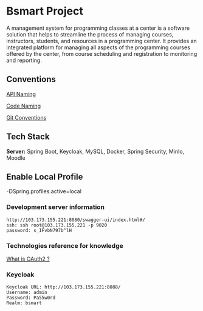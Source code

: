 # Bsmart Project

A management system for programming classes at a center is a software solution that helps to streamline the process of
managing courses, instructors, students, and resources in a programming center. It provides an integrated platform for
managing all aspects of the programming courses offered by the center, from course scheduling and registration to
monitoring and reporting.

## Conventions

[API Naming](https://restfulapi.net/resource-naming/)

[Code Naming](https://www.tutorialspoint.com/why-we-should-follow-the-naming-conventions-in-java#:~:text=In%20Java%2C%20class%20names%20generally,of%20each%20separate%20word%20capitalized.)

[Git Conventions](https://viblo.asia/p/lam-the-nao-de-viet-conventional-commits-cho-de-su-dung-07LKXbb2lV4)

## Tech Stack

**Server:** Spring Boot, Keycloak, MySQL, Docker, Spring Security, MinIo, Moodle

## Enable Local Profile

-DSpring.profiles.active=local

### Development server information

```
http://103.173.155.221:8080/swagger-ui/index.html#/ 
ssh: ssh root@103.173.155.221 -p 9020
password: s_IFvbN797b^lH
```

### Technologies reference for knowledge

[What is OAuth2 ?](https://auth0.com/intro-to-iam/what-is-oauth-2#:~:text=OAuth%202.0%2C%20which%20stands%20for,industry%20standard%20for%20online%20authorization.)


### Keycloak

```
Keycloak URL: http://103.173.155.221:8088/
Username: admin
Password: Pa55w0rd
Realm: bsmart
```
